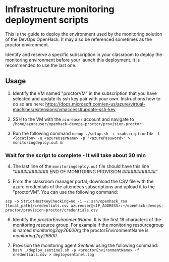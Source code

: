 # Infrastructure monitoring deployment scripts

This is the guide to deploy the environment used by the monitoring solution of the DevOps OpenHack.
It may also be referenced sometimes as the proctor environment.

Identify and reserve a specific subscription in your classroom to deploy the monitoring environment before your launch this deployment. It is recommended to use the last one.

## Usage

1. Identify the VM named "proctorVM" in the subscription that you have selected and update its ssh key pair with your own. Instructions how to do so are here: https://docs.microsoft.com/en-us/azure/virtual-machines/extensions/vmaccess#update-ssh-key 

2. SSH to the VM with the `azureuser` account and navigate to `/home/azureuser/openhack-devops-proctor/provision-proctor`

3. Run the following command `nohup ./setup.sh -i <subscriptionId> -l <location> -u <azureUserName> -p '<azurePassword>' > monitoringdeploy.out &`

### **Wait for the script to complete - It will take about 30 min**

4. The last line of the `monitoringdeploy.out` file should have this line "############ END OF MONITORING PROVISION ############"

5. From the classroom manager portal, download the CSV file with the azure credentials of the attendees subscriptions and upload it to the "proctorVM". You can use the following command:

`scp -o StrictHostKeyChecking=no -i ~/.ssh/openhack_rsa [local_path]/credentials.csv azureuser@<IP_ADDRESS>:~/openhack-devops-proctor/provision-proctor/credentials.csv`


6. Identify the _proctorEnvironmentName_. It is the first 18 characters of the monitoring resource group. For example if the monitoring resourcegroup is named _monitoring2qy26600rg_ the proctorEnvironmentName is _monitoring2qy26600_.

6. Provision the monitoring agent _Sentinel_ using the following command: `bash ./deploy_sentinel.sh -p <proctorEnvironmentName> -f credentials.csv > deploysentinel.log`
